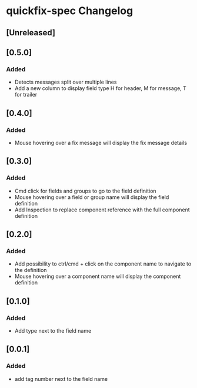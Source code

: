 <!-- Keep a Changelog guide -> https://keepachangelog.com -->

# quickfix-spec Changelog

## [Unreleased]

## [0.5.0]

### Added
- Detects messages split over multiple lines
- Add a new column to display field type H for header, M for message, T for trailer


## [0.4.0]

### Added
- Mouse hovering over a fix message will display the fix message details

## [0.3.0]

### Added
- Cmd click for fields and groups to go to the field definition
- Mouse hovering over a field or group name will display the field definition
- Add Inspection to replace component reference with the full component definition

## [0.2.0]

### Added
- Add possibility to ctrl/cmd + click on the component name to navigate to the definition
- Mouse hovering over a component name will display the component definition

## [0.1.0]

### Added
- Add type next to the field name

## [0.0.1]

### Added
- add tag number next to the field name
